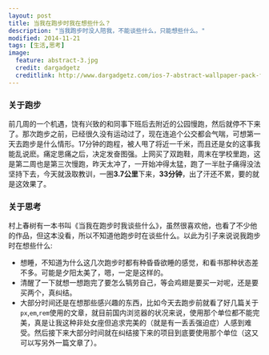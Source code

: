 ```yaml
---
layout: post
title: 当我在跑步时我在想些什么？
description: "当我跑步时没人陪我，不能谈些什么，只能想些什么。"
modified: 2014-11-21
tags: [生活,思考]
image:
  feature: abstract-3.jpg
  credit: dargadgetz
  creditlink: http://www.dargadgetz.com/ios-7-abstract-wallpaper-pack-for-iphone-5-and-ipod-touch-retina/
---
```


### 关于跑步

前几周的一个机遇，饶有兴致的和同事下班后去附近的公园慢跑，然后就停不下来了。那次跑步之前，已经很久没有运动过了，现在连追个公交都会气喘，可想第一天去跑步是什么情形。17分钟的跑程，被人甩了将近一千米，而且还是女的这事我能乱说麽。痛定思痛之后，决定发奋图强。上网买了双跑鞋，周末在学校里跑，这是第二周也是第三次慢跑，昨天太冲了，一开始冲得太猛，跑了一半肚子痛得没法坚持下去，今天就汲取教训，一圈**3.7公里**下来，**33分钟**，出了汗还不累，要的就是这效果了。

### 关于思考

村上春树有一本书叫《当我在跑步时我谈些什么》，虽然很喜欢他，也看了不少他的作品，但这本没看，所以不知道他跑步时在谈些什么。以此为引子来说说我跑步时在想些什么:

* 想睡，不知道为什么这几次跑步时都有种昏昏欲睡的感觉，和看书那种状态差不多。可能是夕阳太美了，嗯，一定是这样的。
* 清醒了一下就想一想跑完了要怎么犒劳自己，等会鸡翅是要买一对呢，还是要买两个，真纠结。
* 大部分时间还是在想那些感兴趣的东西，比如今天去跑步前就看了好几篇关于`px`,`em`,`rem`使用的文章，就目前国内浏览器的状况来说，使用那个单位都不能完美，真是让我这种非处女座但追求完美的（就是有一丢丢强迫症）人感到难受。然后接下来大部分时间就在纠结接下来的项目到底要使用那个单位（这又可以写另外一篇文章了）。

